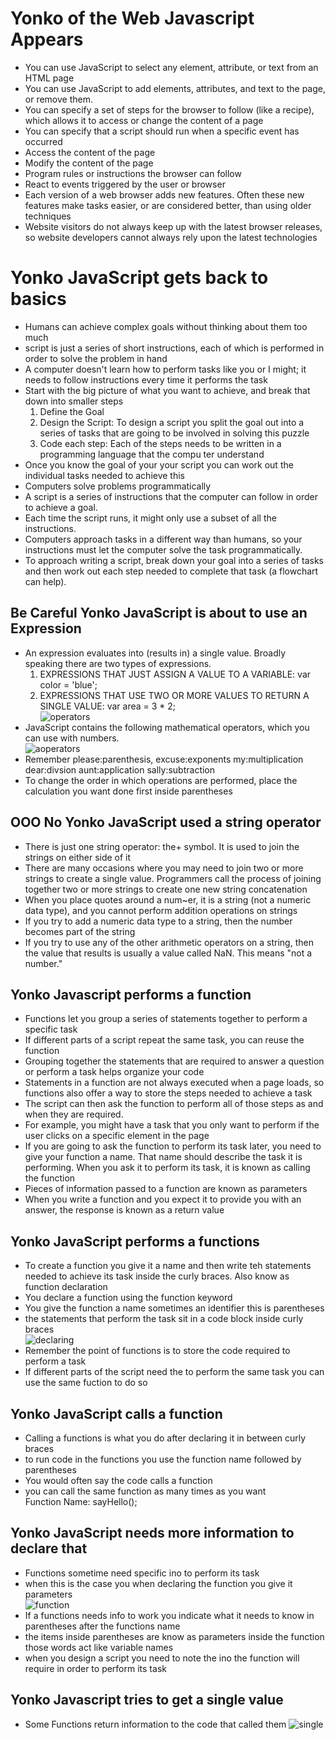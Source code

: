 # **Yonko of the Web Javascript Appears**
+  You can use JavaScript to select any element, attribute, or text from an HTML page
+  You can use JavaScript to add elements, attributes, and text to the page, or remove them.
+ You can specify a set of steps for the browser to follow (like a recipe), which allows it to access or change the content of a page
+  You can specify that a script should run when a specific event has occurred
+  Access the content of the page
+  Modify the content of the page
+  Program rules or instructions the browser can follow 
+  React to events triggered by the user or browser
+  Each version of a web browser adds new features. Often these new features make tasks easier, or are considered better, than using older techniques
+ Website visitors do not always keep up with the latest browser releases, so website developers cannot always rely upon the latest technologies

# **Yonko JavaScript gets back to basics**

+ Humans can achieve complex goals without thinking about them too much
+ script is just a series of short instructions, each of which is performed in order
to solve the problem in hand
+  A computer doesn't learn how to perform tasks like you or I might; it needs to follow instructions every time it performs the task
+  Start with the big picture of what you want to achieve, and break that down into smaller steps
   1. Define the Goal 
   2. Design the Script: To design a script you split the goal out into a series of tasks that are going to be involved in solving this puzzle
   3. Code each step: Each of the steps needs to be written in a programming language that the compu ter understand 
+ Once you know the goal of your your script you can work out the individual tasks needed to achieve this
+ Computers solve problems programmatically
+  A script is a series of instructions that the computer can follow in order to achieve a goal.
+ Each time the script runs, it might only use a subset of all the instructions.
+ Computers approach tasks in a different way than humans, so your instructions must let the computer solve the task programmatically.
+ To approach writing a script, break down your goal into a series of tasks and then work out each step needed to complete that task (a flowchart can help).

## **Be Careful Yonko JavaScript is about to use an Expression**
+ An expression evaluates into (results in) a single value. Broadly speaking there are two types of expressions.  
  1. EXPRESSIONS THAT JUST ASSIGN A VALUE TO A VARIABLE: var color = 'blue';
  2. EXPRESSIONS THAT USE TWO OR MORE VALUES TO RETURN A SINGLE VALUE: var area = 3 * 2;  
![operators](./Images/types-of-operators.png)  
+ JavaScript contains the following mathematical operators, which you can use with numbers.  
![aoperators](./Images/arithmetic-operators.png)
+ Remember please:parenthesis, excuse:exponents my:multiplication dear:divsion aunt:application sally:subtraction  
+ To change the order in which operations are performed, place the calculation you want done first inside parentheses

## **OOO No Yonko JavaScript used a string operator**
+ There is just one string operator: the+ symbol. It is used to join the strings on either side of it
+ There are many occasions where you may need to join two or more strings to create a single value. Programmers call the process of joining together two or more strings to create one new string concatenation
+ When you place quotes around a num~er, it is a string (not a numeric data type\), and you cannot perform addition operations on strings
+ If you try to add a numeric data type to a string, then the number becomes part of the string
+ If you try to use any of the other arithmetic operators on a string, then the value that results is usually a value called NaN. This means "not a number."

## **Yonko Javascript performs a function**
+ Functions let you group a series of statements together to perform a specific task
+ If different parts of a script repeat the same task, you can reuse the function 
+ Grouping together the statements that are required to answer a question or perform a task helps organize your code
+ Statements in a function are not always executed when a page loads, so functions also offer a way to store the steps needed to achieve a task
+ The script can then ask the function to perform all of those steps as and when they are required.
+ For example, you might have a task that you only want to perform if the user clicks on a specific element in the page
+ If you are going to ask the function to perform its task later, you need to give your function a name. That name should describe the task it is performing. When you ask it to perform its task, it is known as calling the function
+ Pieces of information passed to a function are known as parameters
+ When you write a function and you expect it to provide you with an answer, the response is known as a return value

## **Yonko JavaScript performs a functions**
+ To create a function you give it a name and then write teh statements needed to achieve its task inside the curly braces. Also know as function declaration
+ You declare a function using the function keyword
+ You give the function a name sometimes an identifier this is parentheses
+ the statements that perform the task sit in a code block inside curly braces  
![declaring](Images/declaring-functions.png)  
+ Remember the point of functions is to store the code required to perform a task
+ If different parts of the script need the to perform the same task you can use the same fuction to do so 

## **Yonko JavaScript calls a function**
+ Calling a functions is what you do after declaring it in between curly braces 
+ to run code in the functions you use the function name followed by parentheses
+ You would often say the code calls a function
+ you can call the same function as many times as you want  
Function Name: sayHello(\);

## **Yonko JavaScript needs more information to declare that**
+ Functions sometime need specific ino to perform its task
+ when this is the case you when declaring the function you give it parameters  
![function](Images/declaring-functions.png)
+ If a functions needs info to work you indicate what it needs to know in parentheses after the functions name
+ the items inside parentheses are know as parameters inside the function those words act like variable names
+ when you design a script you need to note the ino the function will require in order to perform its task 

## **Yonko Javascript tries to get a single value**
+ Some Functions return information to the code that called them
![single](./Images/single-value.png)
